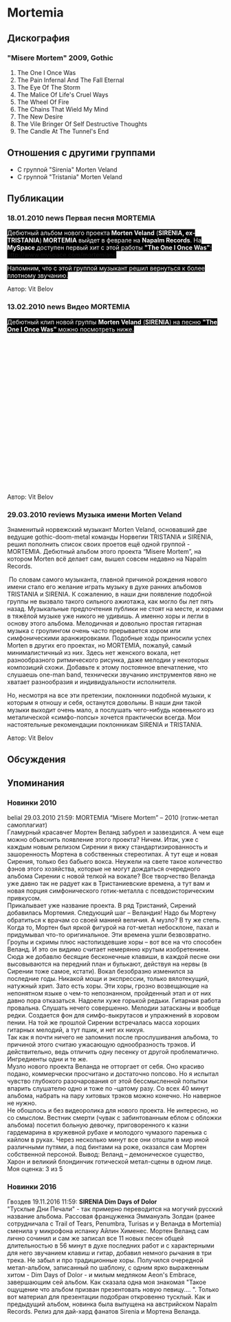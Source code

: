 # Mortemia



## Дискография

### "Misere Mortem" 2009, Gothic

01. The One I Once Was
02. The Pain Infernal And The Fall Eternal
03. The Eye Of The Storm
04. The Malice Of Life's Cruel Ways
05. The Wheel Of Fire
06. The Chains That Wield My Mind
07. The New Desire
08. The Vile Bringer Of Self Destructive Thoughts
09. The Candle At The Tunnel's End


## Отношения с другими группами

* C группой "Sirenia" Morten Veland
* C группой "Tristania" Morten Veland

## Публикации

### 18.01.2010 news Первая песня MORTEMIA

<P><FONT style="BACKGROUND-COLOR: #000000" color=#ffffff>Дебютный альбом нового проекта<STRONG> Morten Veland</STRONG> (<STRONG>SIRENIA, ex-TRISTANIA</STRONG>)<STRONG> MORTEMIA</STRONG> выйдет в феврале на <STRONG>Napalm Records</STRONG>. На<STRONG> MySpace</STRONG> доступен первый хит с этой работы <STRONG>"The One I Once Was"</STRONG>: <A href="http://www.myspace.com/mortemiano">http://www.myspace.com/mortemiano</A></FONT></P>
<P><FONT style="BACKGROUND-COLOR: #000000" color=#ffffff>Напомним, что с этой группой музыкант решил вернуться к более плотному звучанию.</FONT></P>
Автор: Vit Belov

### 13.02.2010 news Видео MORTEMIA

<P><FONT style="BACKGROUND-COLOR: #000000" color=#ffffff>Дебютный клип новой группы <STRONG>Morten Veland</STRONG> (<STRONG>SIRENIA</STRONG>) на песню <STRONG>"The One I Once Was" </STRONG>можно посмотреть ниже.</FONT></P>
<P><FONT style="BACKGROUND-COLOR: #000000" color=#ffffff></FONT>
<CENTER>
<OBJECT height=344 width=425><PARAM NAME="movie" VALUE="http://www.youtube.com/v/O0yoxveh7Tg&color1=0xb1b1b1&color2=0xcfcfcf&hl=en_US&feature=player_embedded&fs=1"><PARAM NAME="allowFullScreen" VALUE="true"><PARAM NAME="allowScriptAccess" VALUE="always">
<embed src="http://www.youtube.com/v/O0yoxveh7Tg&color1=0xb1b1b1&color2=0xcfcfcf&hl=en_US&feature=player_embedded&fs=1" type="application/x-shockwave-flash" allowfullscreen="true" allowScriptAccess="always" width="425" height="344"></embed></OBJECT>
<P></P></CENTER>
Автор: Vit Belov

### 29.03.2010 reviews Музыка имени Morten Veland

<P>Знаменитый норвежский музыкант Morten Veland, основавший две ведущие gothic-doom-metal команды Норвегии TRISTANIA и SIRENIA, решил пополнить список своих проетов ещё одной группой - MORTEMIA. Дебютный альбом этого проекта “Misere Mortem”, на котором Morten всё делает сам, вышел совсем недавно на Napalm Records.</P>
<P>&nbsp;По словам самого музыканта, главной причиной рождения нового имени стало его желание играть музыку в духе ранних альбомов TRISTANIA и SIRENIA. К сожалению, в наши дни появление подобной группы не вызвало такого сильного ажиотажа, как могло бы лет пять назад. Музыкальные предпочтения публики не стоят на месте, и хорами в тяжёлой музыке уже никого не удивишь. А именно хоры и легли в основу этого альбома. Мелодичная и довольно простая гитарная музыка с гроулингом очень часто прерывается хором или симфоническими аранжировками. Подобные ходы приносили успех Morten в других его проектах, но MORTEMIA, пожалуй, самый минималистичный из них. Здесь нет женского вокала, нет разнообразного ритмического рисунка, даже мелодии у некоторых композиций схожи. Добавьте к этому постоянное впечатление, что слушаешь one-man band, технически звучанию инструментов явно не хватает разнообразия и индивидуальности исполнителя.</P>
<P>Но, несмотря на все эти претензии, поклонники подобной музыки, к которым я отношу и себя, останутся довольны. В наши дни такой музыки выходит очень мало, а послушать чего-нибудь новенького из металической «симфо-попсы» хочется практически всегда. Мои настоятельные рекомендации поклонникам SIRENIA и TRISTANIA.</P>
Автор: Vit Belov


## Обсуждения


## Упоминания

### Новинки 2010

belial 29.03.2010 21:59:
MORTEMIA “Misere Mortem” – 2010 (готик-метал самоплагиат)<BR>Гламурный красавчег Мортен Веланд забурел и зазвездился. А чем еще можно объяснить появление этого проекта? Ничем. Итак, уже с каждым новым релизом Сирении я вижу стандартизированность и зашоренность Мортена в собственных стереотипах. А тут еще и новая Сирения, только без бабьего вокса. Неужели на свете такое количество фэнов этого хозяйства, которые не могут дождаться очередного альбома Сирении с новой телкой на вокале? Все творчество Веланда уже давно так не радует как в Тристаниевские времена, а тут вам и новая порция симфонического готик-металла с псевдоисторическим привкусом.<BR>Прикалывает уже название проекта. В ряд Тристаний, Сирений добавилась Мортемия. Следующий шаг – Веландия! Надо бы Мортену обратиться к врачам со своей манией величия. А музло? В ту же степь. Когда то, Мортен был яркой фигурой на гот-метал небосклоне, пахал и придумывал что-то оригинальное. Эти времена ушли безвозвратно. Гроулы и скримы плюс настопиздевшие хоры – вот все на что способен Веланд. И это он видимо считает немерянно крутым изобретением. Сюда же добавлю бесящие бесконечные клавиши, в каждой песне они высовываются на передний план и булькают, действуя на нервы (в Сирении тоже самое, кстати). Вокал безобразно изменился за последние годы. Никакой мощи и экспрессии, только вялотекущий, натужный хрип. Зато есть хоры. Эти хоры, грозно возвещающие на непонятном языке о чем-то непознанном, пройденный этап и от них давно пора отказаться. Надоели хуже горькой редьки. Гитарная работа провальна. Слушать нечего совершенно. Мелодии затасканы и вообще редки. Создается фон для симфо-выкрутасов и упражнений в хоровом пении. На той же прошлой Сирении встречалась масса хороших гитарных мелодий, а тут пшик, и нет их нихуя. <BR>Так как я почти ничего не запомнил после прослушивания альбома, то причиной этого считаю ужасающую однообразность трэков. И действительно, ведь отличить одну песенку от другой проблематично. Ингредиенты одни и те же. <BR>Музло нового проекта Веланда не отторгает от себя. Оно красиво подано, коммерчески просчитано и достаточно попсово. Но я испытал чувство глубокого разочарования от этой бессмысленной попытки впарить слушателю одно и тоже по –цатому разу. Со всех 40 минут альбома, набрать на пару хитовых трэков можно конечно. Но наверное не нужно. <BR>Не обошлось и без видеоролика для нового проекта. Не интересно, но со смыслом. Вестник смерти (чувак с забинтованным еблом с обложки альбома) посетил больную девочку, приговоренного к казни гардемарина в кружевной рубахе и молодого чумазого паренька с кайлом в руках. Через несколько минут все они отошли в мир иной различными путями, а под бинтами на роже, оказался сам Мортен собственной персоной. Вывод: Веланд – демоническое существо, Харон и великий блондинчик готической метал-сцены в одном лице. <BR>Моя оценка: 3 из 5 <BR>

### Новинки 2016

Гвоздев 19.11.2016 11:59:
<B>SIRENIA Dim Days of Dolor</B><BR>"Тусклые Дни Печали" - так примерно переводится на могучий русский название альбома. Рассовая француженка Эммануэль Золдан (ранее сотрудничала с Trail of Tears, Penumbra, Turisas и у Веланда в Mortemia) сменила у микрофона испанку Айлин Хименес. Мортен Веланд сам лично сочинил и сам же записал все 11 новых песен общей длительностью в 56 минут в духе последних работ и с характерными для него звучанием клавиш и гитар, добавил немного рычания в три трека. Не забыл и про традиционные хоры. Получился очередной метал-альбом, записанный по шаблону, с одним ярко выраженным хитом - Dim Days of Dolor - и милым медляком Aeon's Embrace, завершающим сей альбом. Как сказала одна моя знакомая "Такое ощущение что альбом призван презентовать новую певицу.... ". Только вот материал для презентации подобран откровенно тусклый. Как и предыдущий альбом, новинка была выпущена на австрийском Napalm Records. Релиз для дай-хард фанатов Sirenia и Мортена Веланда.

